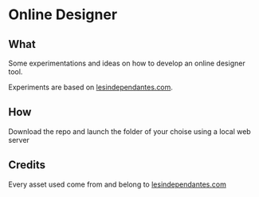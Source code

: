 # Online Designer

## What
Some experimentations and ideas on how to develop an online designer tool.

Experiments are based on [lesindependantes.com](lesindependantes.com).

## How
Download the repo and launch the folder of your choise using a local web server

## Credits
Every asset used come from and belong to [lesindependantes.com](lesindependantes.com)
